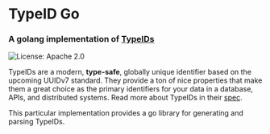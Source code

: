 # TypeID Go
### A golang implementation of [TypeIDs](https://github.com/jetpack-io/typeid)
![License: Apache 2.0](https://img.shields.io/github/license/jetpack-io/typeid-go)

TypeIDs are a modern, **type-safe**, globally unique identifier based on the upcoming
UUIDv7 standard. They provide a ton of nice properties that make them a great choice
as the primary identifiers for your data in a database, APIs, and distributed systems.
Read more about TypeIDs in their [spec](https://github.com/jetpack-io/typeid).

This particular implementation provides a go library for generating and parsing TypeIDs.
